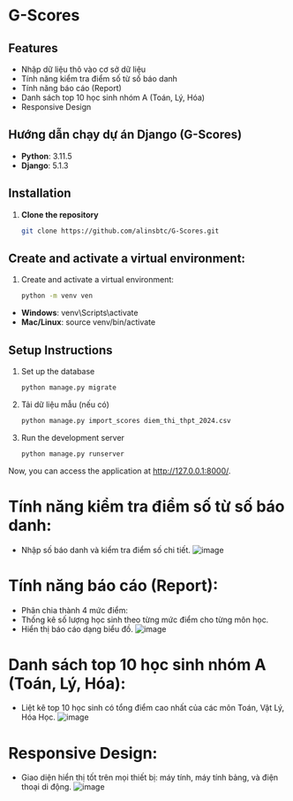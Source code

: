 # G-Scores
## Features

- Nhập dữ liệu thô vào cơ sở dữ liệu
- Tính năng kiểm tra điểm số từ số báo danh
- Tính năng báo cáo (Report)
- Danh sách top 10 học sinh nhóm A (Toán, Lý, Hóa)
- Responsive Design

## Hướng dẫn chạy dự án Django (G-Scores)
- **Python**: 3.11.5
- **Django**: 5.1.3
## Installation
1. **Clone the repository**
   ```bash
   git clone https://github.com/alinsbtc/G-Scores.git
## Create and activate a virtual environment:
   1. Create and activate a virtual environment:
       ```bash
       python -m venv ven
   - **Windows**: venv\Scripts\activate
   - **Mac/Linux**: source venv/bin/activate
       
## Setup Instructions
1. Set up the database
    ```bash
   python manage.py migrate
2. Tải dữ liệu mẫu (nếu có)
    ```bash
    python manage.py import_scores diem_thi_thpt_2024.csv
3. Run the development server
    ```bash
    python manage.py runserver
Now, you can access the application at http://127.0.0.1:8000/.
# Tính năng kiểm tra điểm số từ số báo danh:
- Nhập số báo danh và kiểm tra điểm số chi tiết.
![image](https://github.com/user-attachments/assets/67915d0c-69e1-401c-8e5a-d5471bc6c184)


# Tính năng báo cáo (Report):

- Phân chia thành 4 mức điểm:
- Thống kê số lượng học sinh theo từng mức điểm cho từng môn học.
- Hiển thị báo cáo dạng biểu đồ.
![image](https://github.com/user-attachments/assets/db241869-13b6-4dcf-8c20-3463ea5e051c)





# Danh sách top 10 học sinh nhóm A (Toán, Lý, Hóa):

- Liệt kê top 10 học sinh có tổng điểm cao nhất của các môn Toán, Vật Lý, Hóa Học.
![image](https://github.com/user-attachments/assets/017fa6f7-68a4-4ef6-b2f6-79c0f1de4d58)


# Responsive Design:

- Giao diện hiển thị tốt trên mọi thiết bị: máy tính, máy tính bảng, và điện thoại di động.
  ![image](https://github.com/user-attachments/assets/7ee85a26-f440-4ace-8d9a-23801cd1f2b2)



